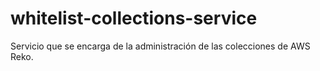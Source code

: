 # whitelist-collections-service
Servicio que se encarga de la administración de las colecciones de AWS Reko.
